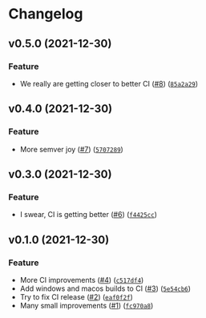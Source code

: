 # Changelog

<!--next-version-placeholder-->

## v0.5.0 (2021-12-30)
### Feature
* We really are getting closer to better CI ([#8](https://github.com/msalib/py-geo-rasterize/issues/8)) ([`85a2a29`](https://github.com/msalib/py-geo-rasterize/commit/85a2a295091202e2049519f8931cc820b452f4b2))

## v0.4.0 (2021-12-30)
### Feature
* More semver joy ([#7](https://github.com/msalib/py-geo-rasterize/issues/7)) ([`5707289`](https://github.com/msalib/py-geo-rasterize/commit/57072894e4a74d91e9bb3e856bfafd42a17e3e29))

## v0.3.0 (2021-12-30)
### Feature
* I swear, CI is getting better ([#6](https://github.com/msalib/py-geo-rasterize/issues/6)) ([`f4425cc`](https://github.com/msalib/py-geo-rasterize/commit/f4425ccf7dc60e21a07051c6783358f3ab662dcf))

## v0.1.0 (2021-12-30)
### Feature
* More CI improvements ([#4](https://github.com/msalib/py-geo-rasterize/issues/4)) ([`c517df4`](https://github.com/msalib/py-geo-rasterize/commit/c517df4a454eaba847090ccdef6093c834e35a03))
* Add windows and macos builds to CI ([#3](https://github.com/msalib/py-geo-rasterize/issues/3)) ([`5e54cb6`](https://github.com/msalib/py-geo-rasterize/commit/5e54cb67e00484c89f674b208bde18242abe05a3))
* Try to fix CI release ([#2](https://github.com/msalib/py-geo-rasterize/issues/2)) ([`eaf0f2f`](https://github.com/msalib/py-geo-rasterize/commit/eaf0f2f3ff16ecb169b8614d8eff723dd03577d8))
* Many small improvements ([#1](https://github.com/msalib/py-geo-rasterize/issues/1)) ([`fc970a8`](https://github.com/msalib/py-geo-rasterize/commit/fc970a873174b6a34adfa910a41b624b444a2883))
